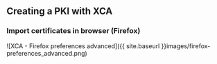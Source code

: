 ## Creating a PKI with XCA

### Import certificates in browser (Firefox)

![XCA - Firefox preferences advanced]({{ site.baseurl }}images/firefox-preferences_advanced.png)

